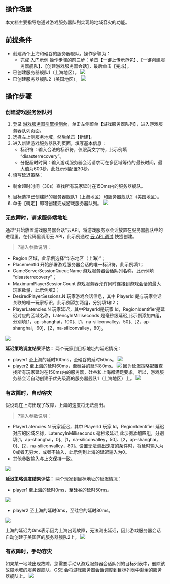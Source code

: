 ## 操作场景

本文档主要指导您通过游戏服务器队列实现跨地域容灾的功能。


## 前提条件 

- 创建两个上海和硅谷的服务器舰队。操作步骤为：
  - 完成 [入门示例](https://cloud.tencent.com/document/product/1165/43363) 操作步骤的前三步：单击【一键上传示范包】、【一键创建服务器舰队】、【创建游戏服务器会话】，最后单击【完成】。
- 已创建服务器舰队1（上海地区）。
![](https://main.qcloudimg.com/raw/338048d2c71340e6fe0d234f669ef3bf.png)
- 已创建服务器舰队2（美国地区）。
![](https://main.qcloudimg.com/raw/019ce2cbca6430b077d6563698853911.png)

## 操作步骤

### 创建游戏服务器队列

1. 登录 [游戏服务器引擎控制台](https://console.cloud.tencent.com/gse)，单击左侧菜单【游戏服务器队列】，进入游戏服务器队列页面。
2. 选择左上侧服务地域，然后单击【新建】。
3. 进入新建游戏服务器队列页面，填写基本信息：
   - 标识符：输入合法的标识符，仅限英文字符，此示例填 “disasterrecovery”。
   - 分配超时时间：输入游戏服务器会话请求可在多区域等待的最长时间，最大值为600秒，此处示例配置30秒。
4. 填写延迟策略： 
  - 剩余超时时间（30s）查找所有玩家延时在150ms内的服务器舰队。
5. 目标选择已创建好的服务器舰队1（上海地区）和服务器舰队2（美国地区）。
6. 单击【确定】即可创建完成游戏服务器队列。
![](https://main.qcloudimg.com/raw/df98cf1b66e8857d6120cf4a70d67f0b.png)


### 无故障时，请求服务端地址

通过“开始放置游戏服务器会话”云API，将游戏服务器会话放置在服务器舰队中的进程里。在代码里调用云 API，此示例通过 [云 API 调试](https://console.cloud.tencent.com/api/explorer?Product=gse&Version=2019-11-12&Action=StartGameServerSessionPlacement&SignVersion=) 快捷创建。
>?输入参数说明：
- Region 区域，此示例选择“华东地区（上海）”；
- PlacementId 开始部署游戏服务器会话的唯一标识符，此示例填1；
- GameServerSessionQueueName 游戏服务器会话队列名称，此示例填 “disasterrecovery”；
- MaximumPlayerSessionCount 游戏服务器允许同时连接到游戏会话的最大玩家数量，此示例填2；
- DesiredPlayerSessions.N 玩家游戏会话信息，其中 PlayerId 是与玩家会话关联的唯一玩家标识，此示例添加两组，分别填1和2；
- PlayerLatencies.N 玩家延迟，其中PlayerId是玩家 Id，RegionIdentifier是延迟对应的区域名称，LatencyInMilliseconds 是毫秒级延迟,此示例添加四组，分别填[1，ap-shanghai，100]、[1，na-siliconvalley，50]、[2，ap-shanghai，60]、[2，na-siliconvalley，80]。

![](https://main.qcloudimg.com/raw/e6dccf9ad399fea4527d08dbabca7413.png)

**延迟策略调度结果评估：**
两个玩家到目标地址的延迟情况：
- player1 至上海的延时100ms，至硅谷的延时50ms。
![](https://main.qcloudimg.com/raw/0bb3f4d272c2ef96719f9eee41bec497.png)
- player2 至上海的延时60ms，至硅谷的延时80ms。
![](https://main.qcloudimg.com/raw/e3297d8b2c34502b54314e178935f0c6.png)
因为延迟策略配置查找所有玩家延时在150ms内的服务器，硅谷和上海都满足要求，所以，游戏服务器会话自动创建于优先级高的服务器舰队1（上海地区）上。
![](https://main.qcloudimg.com/raw/91546b6eea0ea6e7eaf173c68614e0c8.png)

### 有故障时，自动容灾

假设现在上海出现了故障，上海的速度将无法测出。
>?输入参数说明： 
  - PlayerLatencies.N 玩家延迟，其中 PlayerId 玩家 Id，RegionIdentifier 延迟对应的区域名称，LatencyInMilliseconds 毫秒级延迟,此示例添加四组，分别填[1，ap-shanghai，0]、[1，na-siliconvalley，50]、[2，ap-shanghai，0]、[2，na-siliconvalley，80]。设置无法测出速度的条件时，将延时输入为0或者无穷大，或者不输入，此示例到上海的延迟输入为0。
  - 其他参数输入与上文保持一致。
 
![](https://main.qcloudimg.com/raw/d1783b06531057b57ad5006e5c684e9d.png)

**延迟策略调度结果评估：**
两个玩家到目标地址的延迟情况：
- player1 至上海的延时0ms，至硅谷的延时50ms。
<img src="https://main.qcloudimg.com/raw/2d26dffe9f3bd624d23309b863faed54.png">

- player2 至上海的延时0ms，至硅谷的延时80ms。
<img src="https://main.qcloudimg.com/raw/aa3d702d25a82fdebcf03a1917d6a69a.png">

上海的延迟为0ms表示因为上海出现故障，无法测出延迟，因此游戏服务器会话自动创建于美国区的服务器舰队2上。
![](https://main.qcloudimg.com/raw/4baa3c965ccdb720587a49b5ffdb41d5.png)

### 有故障时，手动容灾

如果某一地域出现故障，您需要手动从游戏服务器会话队列的目标列表中，删除该故障地域的服务器舰队，GSE 会将游戏服务器会话调度到目标列表中剩余的服务器舰队上。
![](https://main.qcloudimg.com/raw/39e75a4ab4725839722eb502dce877f5.png)

